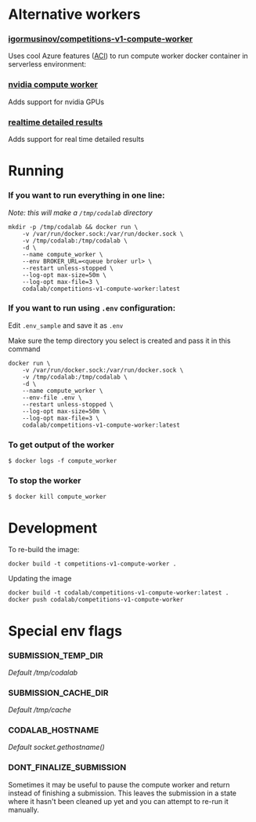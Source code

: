 Alternative workers
===================

### [igormusinov/competitions-v1-compute-worker](https://github.com/igormusinov/competitions-v1-compute-worker)

Uses cool Azure features ([ACI](https://azure.microsoft.com/en-us/services/container-instances/)) to run compute worker docker container in serverless environment:

### [nvidia compute worker](https://github.com/codalab/competitions-v1-compute-worker/tree/162-nvidia-worker)

Adds support for nvidia GPUs 

### [realtime detailed results](https://github.com/codalab/competitions-v1-compute-worker/tree/feature/realtime-detailed-results)

Adds support for real time detailed results

Running
=======

### If you want to run everything in one line:

*Note: this will make a `/tmp/codalab` directory*

```
mkdir -p /tmp/codalab && docker run \
    -v /var/run/docker.sock:/var/run/docker.sock \
    -v /tmp/codalab:/tmp/codalab \
    -d \
    --name compute_worker \
    --env BROKER_URL=<queue broker url> \
    --restart unless-stopped \
    --log-opt max-size=50m \
    --log-opt max-file=3 \
    codalab/competitions-v1-compute-worker:latest
```


### If you want to run using `.env` configuration:

Edit `.env_sample` and save it as `.env`

Make sure the temp directory you select is created and pass it in this command

```
docker run \
    -v /var/run/docker.sock:/var/run/docker.sock \
    -v /tmp/codalab:/tmp/codalab \
    -d \
    --name compute_worker \
    --env-file .env \
    --restart unless-stopped \
    --log-opt max-size=50m \
    --log-opt max-file=3 \
    codalab/competitions-v1-compute-worker:latest
```

### To get output of the worker

```
$ docker logs -f compute_worker
```

### To stop the worker

```
$ docker kill compute_worker
```


Development
===========

To re-build the image:

```
docker build -t competitions-v1-compute-worker .
```

Updating the image

```
docker build -t codalab/competitions-v1-compute-worker:latest .
docker push codalab/competitions-v1-compute-worker
```


Special env flags
=================


### SUBMISSION_TEMP_DIR

*Default /tmp/codalab*

### SUBMISSION_CACHE_DIR

*Default /tmp/cache*

### CODALAB_HOSTNAME

*Default socket.gethostname()*

### DONT_FINALIZE_SUBMISSION

Sometimes it may be useful to pause the compute worker and return instead of finishing a submission. This leaves the
submission in a state where it hasn't been cleaned up yet and you can attempt to re-run it manually.
